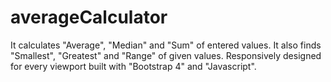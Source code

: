 # averageCalculator
It calculates "Average", "Median" and "Sum" of entered values. It also finds "Smallest", "Greatest" and "Range" of given values. Responsively designed for every viewport built with "Bootstrap 4" and "Javascript".
